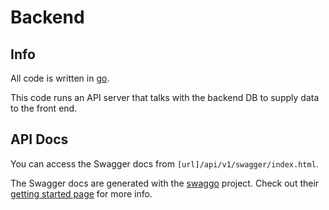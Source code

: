 # Backend

## Info
All code is written in [go](https://github.com/golang/go).

This code runs an API server that talks with the backend DB to supply data to the front end.

## API Docs
You can access the Swagger docs from `[url]/api/v1/swagger/index.html`.

The Swagger docs are generated with the [swaggo](https://github.com/swaggo/swag) project. Check out their [getting started page](https://github.com/swaggo/swag#getting-started) for more info.
